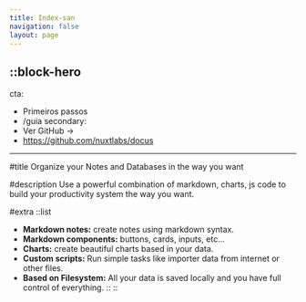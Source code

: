 ```yaml
---
title: Index-san
navigation: false
layout: page
---
```


::block-hero
---
cta:
  - Primeiros passos
  - /guia
secondary:
  - Ver GitHub →
  - https://github.com/nuxtlabs/docus
---

#title
Organize your Notes and Databases in the way you want

#description
Use a powerful combination of markdown, charts, js code to build your productivity system the way you want.

#extra
  ::list
  - **Markdown notes:** create notes using markdown syntax.
  - **Markdown components:** buttons, cards, inputs, etc...
  - **Charts:** create beautiful charts based in your data.
  - **Custom scripts:** Run simple tasks like importer data from internet or other files.
  - **Based on Filesystem:** All your data is saved locally and you have full control of everything.
  ::
::

